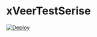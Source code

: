 # xVeerTestSerise

[![Deploy](https://www.herokucdn.com/deploy/button.svg)](https://heroku.com/deploy?template=https://github.com/gajendrajangid83/test)
